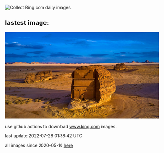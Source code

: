 ![Collect Bing.com daily images](https://github.com/counter2015/bing-daily-images/workflows/Collect%20Bing.com%20daily%20images/badge.svg)
## lastest image:
![](images/NabateanTomb.jpg)

use github actions to download www.bing.com images.

last update:2022-07-28 01:38:42 UTC

all images since 2020-05-10 [here](https://github.com/counter2015/bing-daily-images/tree/master/images) 
